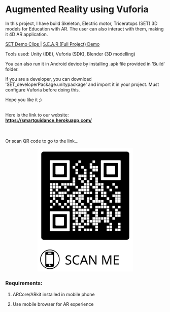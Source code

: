 # Augmented Reality using Vuforia
In this project, I have build Skeleton, Electric motor, Triceratops (SET) 3D models for Education with AR. The user can also interact with them, making it 4D AR application.

<a href="https://drive.google.com/drive/folders/1Unkd4isYESEuJR6w5V3_k0rLqHsTA3Zi?usp=sharing">SET Demo Clips </a> | <a href="https://drive.google.com/file/d/1t3tRGtd2t9-lPcoGBZfG8bcE_IJJTrbh/view?usp=sharing">S.E.A.R (Full Project) Demo </a>

Tools used: Unity (IDE), Vuforia (SDK), Blender (3D modelling)

You can also run it in Android device by installing .apk file provided in 'Build' folder.

If you are a developer, you can download 'SET_developerPackage.unitypackage' and import it in your project. Must configure Vuforia before doing this.

Hope you like it ;)

<br>
Here is the link to our website: <br>
<b><a href="https://smartguidance.herokuapp.com/"> https://smartguidance.herokuapp.com/ </a></b>



<br><br>
Or scan QR code to go to the link...
<p align="center"><img src="https://github.com/shah-deep/Augmented-Reality-using-Vuforia/blob/main/SmartGuidance.jpg" width="300" title="QR code for website"></p>


<h3>Requirements:</h3>

1. ARCore/ARkit installed in mobile phone

2. Use mobile browser for AR experience


